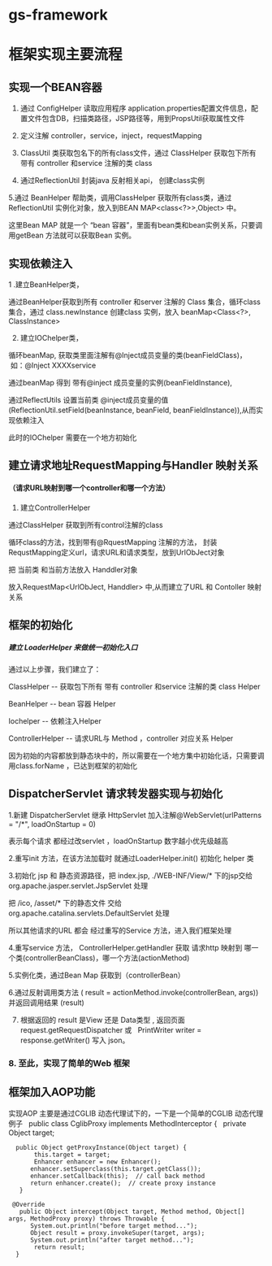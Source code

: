 # gs-framework

框架实现主要流程
=====

实现一个BEAN容器
-----


1. 通过 ConfigHelper 读取应用程序 application.properties配置文件信息，配置文件包含DB，扫描类路径，JSP路径等，用到PropsUtil获取属性文件

2. 定义注解 controller，service，inject，requestMapping

3. ClassUtil 类获取包名下的所有class文件，通过 ClassHelper 获取包下所有 带有 controller 和service 注解的类 class

4. 通过ReflectionUtil 封装java 反射相关api， 创建class实例

5.通过 BeanHelper 帮助类，调用ClassHelper 获取所有class类，通过 ReflectionUtil 实例化对象，放入到BEAN MAP<class<?>>,Object> 中。

这里Bean MAP 就是一个 “bean 容器”，里面有bean类和bean实例关系，只要调用getBean 方法就可以获取Bean 实例。

实现依赖注入
----
1 .建立BeanHelper类， 

通过BeanHelper获取到所有 controller 和server 注解的 Class 集合，循环class 集合，通过 class.newInstance 创建class 实例，放入 beanMap<Class<?>, ClassInstance> 

2. 建立IOChelper类， 

循环beanMap, 获取类里面注解有@Inject成员变量的类(beanFieldClass)，  如：@Inject XXXXservice 

通过beanMap 得到 带有@inject 成员变量的实例(beanFieldInstance), 

通过ReflectUtils 设置当前类 @inject成员变量的值 (ReflectionUtil.setField(beanInstance, beanField, beanFieldInstance)),从而实现依赖注入

此时的IOChelper 需要在一个地方初始化


建立请求地址RequestMapping与Handler 映射关系 
----
#### （请求URL映射到哪一个controller和哪一个方法）

1. 建立ControllerHelper 

通过ClassHelper 获取到所有control注解的class 

循环class的方法，找到带有@RquestMapping 注解的方法， 封装RequstMapping定义url，请求URL和请求类型，放到UrlObJect对象

把 当前类 和当前方法放入 Handdler对象 

放入RequestMap<UrlObJect, Handdler> 中,从而建立了URL 和 Contoller 映射关系

框架的初始化
----
##### 建立 LoaderHelper 来做统一初始化入口 

通过以上步骤，我们建立了： 

ClassHelper -- 获取包下所有 带有 controller 和service 注解的类 class Helper

BeanHelper -- bean 容器 Helper

Iochelper -- 依赖注入Helper

ControllerHelper  -- 请求URL与 Method ，controller 对应关系 Helper

因为初始的内容都放到静态块中的，所以需要在一个地方集中初始化话，只需要调用class.forName ，已达到框架的初始化


DispatcherServlet 请求转发器实现与初始化
----

1.新建 DispatcherServlet 继承 HttpServlet  加入注解@WebServlet(urlPatterns = "/*", loadOnStartup = 0) 

表示每个请求 都经过改servlet ，loadOnStartup 数字越小优先级越高

2.重写init 方法，在该方法加载时 就通过LoaderHelper.init() 初始化 helper 类

3.初始化 jsp 和 静态资源路径，把 index.jsp, ./WEB-INF/View/* 下的jsp交给 org.apache.jasper.servlet.JspServlet 处理 

把 /ico, /asset/* 下的静态文件 交给 org.apache.catalina.servlets.DefaultServlet 处理 

所以其他请求的URL 都会 经过重写的Service 方法，进入我们框架处理

4.重写service 方法， ControllerHelper.getHandler 获取 请求http 映射到 哪一个类(controllerBeanClass)，哪一个方法(actionMethod)

5.实例化类，通过Bean Map 获取到（controllerBean） 

6.通过反射调用类方法 ( result = actionMethod.invoke(controllerBean, args))   并返回调用结果 (result)
 
7. 根据返回的 result 是View 还是 Data类型 , 返回页面  request.getRequestDispatcher 或   PrintWriter writer = response.getWriter() 写入 json。


### 8. 至此，实现了简单的Web 框架


## 框架加入AOP功能

实现AOP 主要是通过CGLIB 动态代理试下的，一下是一个简单的CGLIB 动态代理 例子
   public class CglibProxy implements MethodInterceptor {  
       private Object target;    
         
      public Object getProxyInstance(Object target) {    
           this.target = target;  
           Enhancer enhancer = new Enhancer();    
          enhancer.setSuperclass(this.target.getClass());    
          enhancer.setCallback(this);  // call back method  
          return enhancer.create();  // create proxy instance  
       }    
         
     @Override  
       public Object intercept(Object target, Method method, Object[] args, MethodProxy proxy) throws Throwable {  
          System.out.println("before target method...");  
          Object result = proxy.invokeSuper(target, args);  
          System.out.println("after target method...");  
           return result;  
      }  


